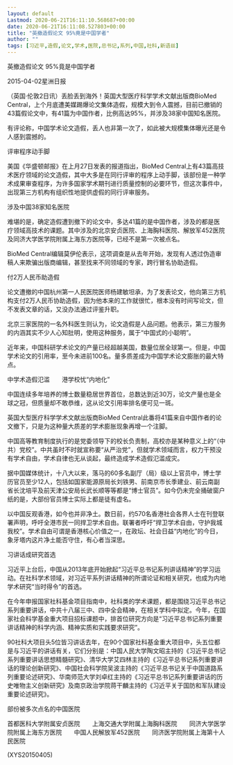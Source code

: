 ```yaml
---
layout: default
Lastmod: 2020-06-21T16:11:10.568687+00:00
date: 2020-06-21T16:11:08.527803+00:00
title: "英撤造假论文 95%竟是中国学者"
author: ""
tags: [习近平,造假,论文,学术,医院,总书记,系列,中国,社科,新语丝]
---
```


英撤造假论文 95%竟是中国学者

2015-04-02星洲日报

（英国·伦敦2日讯）丢脸丢到海外！英国大型医疗科学学术文献出版商BioMed Central，上个月底遭美媒踢爆论文集体造假，规模大到令人震撼，目前已撤销的43篇假论文中，有41篇为中国作者，比例高达95%，并涉及38家中国知名医院。

有评论称，中国学术论文造假，丢人也非第一次了，如此被大规模集体曝光还是令人感到震撼的。

评审程序动手脚

美国《华盛顿邮报》在上月27日发表的报道指出，BioMed Central上有43篇高技术医疗领域的论文造假，其中大多是在同行评审的程序上动手脚，该部份是一种学术成果审查程序，为许多国家学术期刊进行质量控制的必要环节，但这次事件中，出现第三方机构有组织性地提供虚假的同行评审服务。

涉及中国38家知名医院

难堪的是，确定造假遭到撤下的论文中，多达41篇的是中国作者，涉及的都是医疗领域高技术的课题。其中涉及的北京安贞医院、上海胸科医院、解放军452医院及同济大学医学院附属上海东方医院等，已经不是第一次被点名。

BioMed Central编辑莫伊伦表示，这项调查是从去年开始，发现有人透过伪造审稿人来欺骗出版商编辑，甚至找来不同领域的专家，跨行冒名协助造假。

付2万人民币助造假

论文遭撤的中国杭州第一人民医院医师杨建敏坦承，为了发表论文，他向第三方机构支付2万人民币协助造假，因为他本来的工作就很忙，根本没有时间写论文，但不发表文章的话，又没办法通过评鉴升职。

北京三家医院的一名外科医生则认为，论文造假是人品问题。他表示，第三方服务的内涵其实不少人心知肚明，使用这种服务，属于“中国式的小聪明”。

近年来，中国科研学术论文的产量已经超越美国，数量位居全球第一。但是，中国学术论文的引用率，至今未进前100名。量多质差成为中国学术论文膨胀的最大特点。

中学术造假氾滥　　港学校忧“内地化”

中国连续多年培养的博士数量稳居世界首位，总数达到近30万，论文产量也是全球之冠，但质量却不敢恭维，这从论文引用率排名便可见一斑。

英国大型医疗科学学术文献出版商BioMed Central此番将41篇来自中国作者的论文撤下，只是为这种量大质差的学术膨胀现象再增一个注脚。

中国高等教育制度执行的是党委领导下的校长负责制，高校亦是某种意义上的“（中共）党校”。中共虽时不时就宣称要“从严治党”，但就学术领域而言，权力干预没有学术自由，学术自律也无从谈起，最终造成学术造假氾滥成灾。

据中国媒体统计，十八大以来，落马的60多名副厅（局）级以上官员中，博士学历官员至少12人，包括如国家能源原局长刘铁男、前南京市长季建业、前云南副省长沈培平及前天津公安局长武长顺等等都是“博士官员”。如今仍未完全捅破窗户纸的是，大部份官员博士实际上都是徒有虚名。

以中国反观香港，如今也并非净土。数日前，约570名香港社会各界人士在刊登联署声明，呼吁全港市民一同捍卫学术自由。联署者呼吁“捍卫学术自由，守护我城我校”。学术自由可谓是香港核心价值之一，在政坛、社会日益“内地化”的今日，象牙塔内这片净土能否守住，有心者当深思。

习讲话成研究首选

习近平上台后，中国从2013年底开始掀起“习近平总书记系列讲话精神”的学习运动。在社科学术领域，对习近平系列讲话精神的所谓论证和相关研究，也成为内地学术研究“当时得令”的首选。

在今年申报国家社科基金项目指南中，社科类的学术课题，都是围绕习近平总书记系列重要讲话，中共十八届三中、四中全会精神，在相关学科中拟定。今年，在国家社会科学基金重大项目招标课题中，排首位研究方向是“习近平总书记系列重要讲话精神的科学内涵、精神实质和实践要求研究”。

90社科大项目头5位皆习讲话去年，在90个国家社科基金重大项目中，头五位都是与习近平的讲话有关，它们分别是：中国人民大学陶文昭主持的《习近平总书记系列重要讲话思想精髓研究》、清华大学艾四林主持的《习近平总书记系列重要讲话的理论创新研究》、中国社会科学院吴波主持的《习近平总书记关于中国道路系列重要论述研究》、华南师范大学刘卓红主持的《习近平总书记系列重要讲话的历史唯物主义创新研究》及南京政治学院蒋干麟主持的《习近平关于国防和军队建设重要论述研究》。

部份被多次点名的中国医院

首都医科大学附属安贞医院　　上海交通大学附属上海胸科医院　　同济大学医学院附属上海东方医院　　中国人民解放军452医院　　同济医学院附属上海第十人民医院

(XYS20150405)

